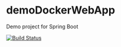 # demoDockerWebApp
Demo project for Spring Boot

[![Build Status](https://travis-ci.com/krogot88/demoDockerWebApp.svg)](https://travis-ci.com/krogot88/demoDockerWebApp)

